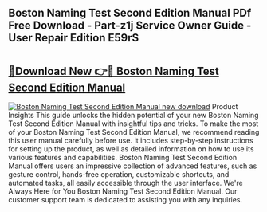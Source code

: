 ## Boston Naming Test Second Edition Manual PDf Free Download - Part-z1j Service Owner Guide - User Repair Edition E59rS

# <h2><a href="http://bc8262.oget.top/?id=Boston+Naming+Test+Second+Edition+Manual">🔗Download New 👉🔴 Boston Naming Test Second Edition Manual</a></h2>

[![Boston Naming Test Second Edition Manual new download](https://i.imgur.com/5g1atiW.png)](http://bc8262.oget.top/?id=Boston+Naming+Test+Second+Edition+Manual)
Product Insights This guide unlocks the hidden potential of your new Boston Naming Test Second Edition Manual with insightful tips and tricks. To make the most of your Boston Naming Test Second Edition Manual, we recommend reading this user manual carefully before use. It includes step-by-step instructions for setting up the product, as well as detailed information on how to use its various features and capabilities. Boston Naming Test Second Edition Manual offers users an impressive collection of advanced features, such as gesture control, hands-free operation, customizable shortcuts, and automated tasks, all easily accessible through the user interface. We're Always Here for You Boston Naming Test Second Edition Manual. Our customer support team is dedicated to assisting you with any inquiries.
